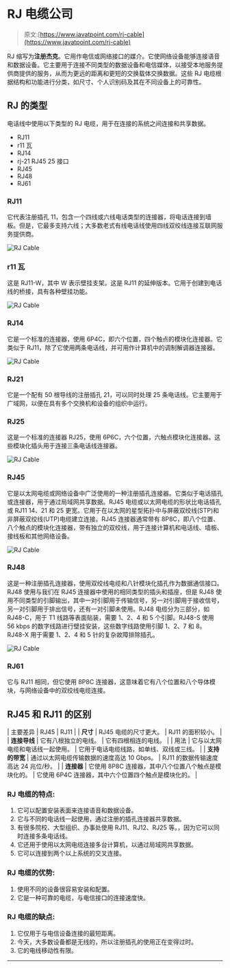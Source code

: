 # RJ 电缆公司

> 原文:[https://www.javatpoint.com/rj-cable](https://www.javatpoint.com/rj-cable)

RJ 缩写为**注册杰克**。它用作电信或网络接口的媒介。它使网络设备能够连接语音和数据设备。它主要用于连接不同类型的数据设备和电信媒体，以接受本地服务提供商提供的服务，从而为更远的距离和更短的交换载体交换数据。这些 RJ 电缆根据结构和功能进行分类，如尺寸、个人识别码及其在不同设备上的可靠性。

## RJ 的类型

电话线中使用以下类型的 RJ 电缆，用于在连接的系统之间连接和共享数据。

*   RJ11
*   r11 瓦
*   RJ14
*   rj-21 RJ45 25 接口
*   RJ45
*   RJ48
*   RJ61

### RJ11

它代表注册插孔 11，包含一个四线或六线电话类型的连接器，将电话连接到墙板。但是，它最多支持六线；大多数老式有线电话线使用四线双绞线连接互联网服务提供商。

![RJ Cable](../Images/1e076723614125b6f9616f06b7338fa4.png)

### r11 瓦

这是 RJ11-W，其中 W 表示壁挂支架。这是 RJ11 的延伸版本。它用于创建到电话线的桥接，具有各种壁挂功能。

![RJ Cable](../Images/be41d80cac899e793ec4703addd9b21e.png)

### RJ14

它是一个标准的连接器，使用 6P4C，即六个位置，四个触点的模块化连接器。它类似于 RJ11，除了它使用两条电话线，并可用作计算机中的调制解调器连接器。

![RJ Cable](../Images/d31f23bbe867779a6a900e6f4406c236.png)

### RJ21

它是一个配有 50 根导线的注册插孔 21，可以同时处理 25 条电话线。它主要用于广域网，以便在具有多个交换机和设备的组织中运行。

### RJ25

这是一个标准的连接器 RJ25，使用 6P6C，六个位置，六触点模块化连接器。这些模块化插头用于连接三条电话线连接器。

![RJ Cable](../Images/d9a0490eb44ec7984e7341dfab85b4fd.png)

### RJ45

它是以太网电缆或网络设备中广泛使用的一种注册插孔连接器。它类似于电话插孔或连接器，用于通过局域网共享数据。RJ45 电缆或以太网电缆的形状比电话插孔或 RJ11 14、21 和 25 更宽。它用于在以太网的星型拓扑中与屏蔽双绞线(STP)和非屏蔽双绞线(UTP)电缆建立连接。RJ45 连接器通常带有 8P8C，即八个位置、八个触点的模块化连接器，带有独立的双绞线，用于连接计算机和电话线、墙板、接线板和其他网络设备。

![RJ Cable](../Images/89fcfc402ebed4fb06d5eb92b2a74f69.png)

### RJ48

这是一种注册插孔连接器，使用双绞线电缆和八针模块化插孔作为数据通信接口。RJ48 使用与我们在 RJ45 连接器中使用的相同类型的插头和插座，但是 RJ48 使用不同类型的引脚输出，其中一对引脚用于传输信号，另一对引脚用于接收信号，另一对引脚用于排出信号，还有一对引脚未使用。RJ48 电缆分为三部分，如 RJ48-C，用于 T1 线路等表面贴装，需要 1、2、4 和 5 个引脚。RJ48-S 使用 56 kbps 的数字线路进行壁挂安装，这些数字线路使用引脚 1、2、7 和 8。RJ48-X 用于需要 1、2、4 和 5 针的复杂故障排除插孔。

![RJ Cable](../Images/8bb4299acadd1243e9d3d75350bcc45d.png)

### RJ61

它与 RJ11 相同，但它使用 8P8C 连接器，这意味着它有八个位置和八个导体模块，与网络设备中的双绞线电缆连接。

## RJ45 和 RJ11 的区别

| 主要差异 | RJ45 | RJ11 |
| **尺寸** | RJ45 电缆的尺寸更大。 | RJ11 的面积较小。 |
| **连接导线** | 它有八根独立的电线。 | 它有四根相连的电线。 |
| 用法 | 它与以太网电缆和电话线一起使用。 | 它用于电话电缆线路，如单线、双线或三线。 |
| **支持的带宽** | 通过以太网电缆传输数据的速度高达 10 Gbps。 | RJ11 的数据传输速度高达 24 兆位/秒。 |
| **连接器** | 它使用 8P8C 连接器，其中八个位置八个触点是模块化的。 | 它使用 6P4C 连接器，其中六个位置四个触点是模块化的。 |

### RJ 电缆的特点:

1.  它可以配置安装表面来连接语音和数据设备。
2.  它与不同的电话线一起使用，通过注册的插孔连接器共享数据。
3.  有很多院校、大型组织、办事处使用 RJ11、RJ12、RJ25 等。，因为它可以同时连接多条电话线。
4.  它还用于使用以太网电缆连接多台计算机，以通过局域网共享数据。
5.  它可以连接到两个以上系统的交叉连接。

### RJ 电缆的优势:

1.  使用不同的设备很容易安装和配置。
2.  它是一种可靠的电缆，与电信接口的连接速度快。

### RJ 电缆的缺点:

1.  它仅用于与电信设备连接的最短距离。
2.  今天，大多数设备都是无线的，所以注册插孔的使用正在变得过时。
3.  它的电线移动性有限。

* * *